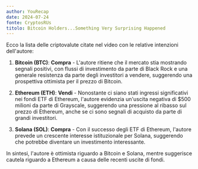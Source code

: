 ```yaml
---
author: YouRecap
date: 2024-07-24
fonte: CryptosRUs
titolo: Bitcoin Holders...Something Very Surprising Happened
---
```


Ecco la lista delle criptovalute citate nel video con le relative intenzioni dell'autore:

1. **Bitcoin (BTC)**: **Compra** - L'autore ritiene che il mercato stia mostrando segnali positivi, con flussi di investimento da parte di Black Rock e una generale resistenza da parte degli investitori a vendere, suggerendo una prospettiva ottimista per il prezzo di Bitcoin.

2. **Ethereum (ETH)**: **Vendi** - Nonostante ci siano stati ingressi significativi nei fondi ETF di Ethereum, l'autore evidenzia un'uscita negativa di $500 milioni da parte di Grayscale, suggerendo una pressione al ribasso sul prezzo di Ethereum, anche se ci sono segnali di acquisto da parte di grandi investitori.

3. **Solana (SOL)**: **Compra** - Con il successo degli ETF di Ethereum, l'autore prevede un crescente interesse istituzionale per Solana, suggerendo che potrebbe diventare un investimento interessante.

In sintesi, l'autore è ottimista riguardo a Bitcoin e Solana, mentre suggerisce cautela riguardo a Ethereum a causa delle recenti uscite di fondi.
